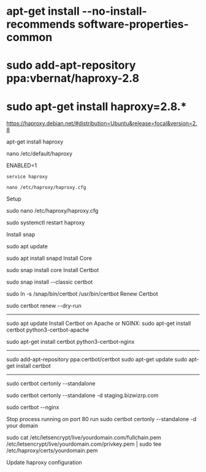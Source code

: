 
# apt-get install --no-install-recommends software-properties-common
# sudo add-apt-repository ppa:vbernat/haproxy-2.8
# sudo apt-get install haproxy=2.8.\*

https://haproxy.debian.net/#distribution=Ubuntu&release=focal&version=2.8

apt-get install haproxy

nano /etc/default/haproxy

ENABLED=1

`service haproxy`

`nano /etc/haproxy/haproxy.cfg`


Setup

sudo nano /etc/haproxy/haproxy.cfg

sudo systemctl restart haproxy


Install snap

sudo apt update

sudo apt install snapd
Install Core

sudo snap install core
Install Certbot

sudo snap install --classic certbot

sudo ln -s /snap/bin/certbot /usr/bin/certbot
Renew Certbot

sudo certbot renew --dry-run
 
 ---

sudo apt update
Install Certbot on Apache or NGINX:
sudo apt-get install certbot python3-certbot-apache

sudo apt-get install certbot python3-certbot-nginx

 ----

sudo add-apt-repository ppa:certbot/certbot
sudo apt-get update
sudo apt-get install certbot


---

sudo certbot certonly --standalone

sudo certbot certonly --standalone -d staging.bizwizrp.com

sudo certbot --nginx



Stop process running on port 80
run
sudo certbot certonly --standalone -d your domain

sudo cat /etc/letsencrypt/live/yourdomain.com/fullchain.pem /etc/letsencrypt/live/yourdomain.com/privkey.pem | sudo tee /etc/haproxy/certs/yourdomain.pem

Update haproxy configuration
